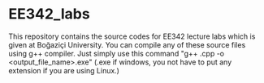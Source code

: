 # EE342_labs
This repository contains the source codes for EE342 lecture labs which is given at Boğaziçi University.
You can compile any of these source files using g++ compiler.
Just simply use this command "g++ <source>.cpp -o <output_file_name>.exe" (.exe if windows, you not have to put any extension if you are using Linux.)
